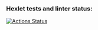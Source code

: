 ### Hexlet tests and linter status:
[![Actions Status](https://github.com/TsyrenRomaev/python-project-49/actions/workflows/hexlet-check.yml/badge.svg)](https://github.com/TsyrenRomaev/python-project-49/actions)